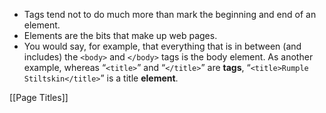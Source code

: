 - Tags tend not to do much more than mark the beginning and end of an element.
- Elements are the bits that make up web pages.
- You would say, for example, that everything that is in between (and includes) the `<body>` and `</body>` tags is the body element. As another example, whereas “`<title>`” and “`</title>`” are **tags**, “`<title>Rumple Stiltskin</title>`” is a title **element**.

[[Page Titles]]